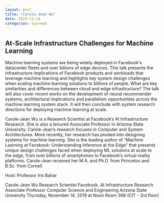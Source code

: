 ```yaml
---
layout: post
title: "Carole-Jean Wu"
date: 2019-11-14
categories: sysread
---
```


## At-Scale Infrastructure Challenges for Machine Learning

 
Machine learning systems are being widely deployed in Facebook's datacenter fleets and over billions of edge devices. This talk presents the infrastructure implications of Facebook products and workloads that leverage machine learning and highlights key system design challenges when scaling machine learning solutions to billions of people. What are key similarities and differences between cloud and edge infrastructure? The talk will also cover recent works on the development of neural recommender systems, architectural implications and parallelism opportunities across the machine learning system stack. It will then conclude with system research directions for deploying machine learning at scale. 

Carole-Jean Wu is a Research Scientist at Facebook’s AI Infrastructure Research. She is also a tenured Associate Professor in Arizona State University. Carole-Jean’s research focuses in Computer and System Architectures. More recently, her research has pivoted into designing systems for machine learning. She is the leading author of “Machine Learning at Facebook: Understanding Inference at the Edge” that presents unique design challenges faced when deploying ML solutions at scale to the edge, from over billions of smartphones to Facebook’s virtual reality platforms. Carole-Jean received her M.A. and Ph.D. from Princeton and B.Sc. from Cornell.   
  

Host: Professor Iris Bahar

Carole-Jean Wu
Research Scientist
Facebook, AI Infrastructure Research
Associate Professor
Computer Science and Engineering
Arizona State University
Thursday, November 14, 2019 at Noon
Room 368 (CIT - 3rd floor)
